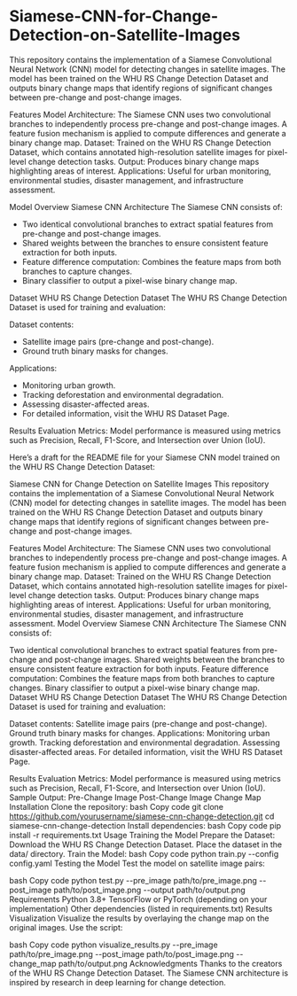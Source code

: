 # Siamese-CNN-for-Change-Detection-on-Satellite-Images
This repository contains the implementation of a Siamese Convolutional Neural Network (CNN) model for detecting changes in satellite images. The model has been trained on the WHU RS Change Detection Dataset and outputs binary change maps that identify regions of significant changes between pre-change and post-change images.

Features
Model Architecture: The Siamese CNN uses two convolutional branches to independently process pre-change and post-change images. A feature fusion mechanism is applied to compute differences and generate a binary change map.
Dataset: Trained on the WHU RS Change Detection Dataset, which contains annotated high-resolution satellite images for pixel-level change detection tasks.
Output: Produces binary change maps highlighting areas of interest.
Applications: Useful for urban monitoring, environmental studies, disaster management, and infrastructure assessment.

Model Overview
Siamese CNN Architecture
The Siamese CNN consists of:

* Two identical convolutional branches to extract spatial features from pre-change and post-change images.
* Shared weights between the branches to ensure consistent feature extraction for both inputs.
* Feature difference computation: Combines the feature maps from both branches to capture changes.
* Binary classifier to output a pixel-wise binary change map.

Dataset
WHU RS Change Detection Dataset
The WHU RS Change Detection Dataset is used for training and evaluation:

Dataset contents:
* Satellite image pairs (pre-change and post-change).
* Ground truth binary masks for changes.

Applications:
* Monitoring urban growth.
* Tracking deforestation and environmental degradation.
* Assessing disaster-affected areas.
* For detailed information, visit the WHU RS Dataset Page.

Results
Evaluation Metrics: Model performance is measured using metrics such as Precision, Recall, F1-Score, and Intersection over Union (IoU).


Here’s a draft for the README file for your Siamese CNN model trained on the WHU RS Change Detection Dataset:

Siamese CNN for Change Detection on Satellite Images
This repository contains the implementation of a Siamese Convolutional Neural Network (CNN) model for detecting changes in satellite images. The model has been trained on the WHU RS Change Detection Dataset and outputs binary change maps that identify regions of significant changes between pre-change and post-change images.

Features
Model Architecture: The Siamese CNN uses two convolutional branches to independently process pre-change and post-change images. A feature fusion mechanism is applied to compute differences and generate a binary change map.
Dataset: Trained on the WHU RS Change Detection Dataset, which contains annotated high-resolution satellite images for pixel-level change detection tasks.
Output: Produces binary change maps highlighting areas of interest.
Applications: Useful for urban monitoring, environmental studies, disaster management, and infrastructure assessment.
Model Overview
Siamese CNN Architecture
The Siamese CNN consists of:

Two identical convolutional branches to extract spatial features from pre-change and post-change images.
Shared weights between the branches to ensure consistent feature extraction for both inputs.
Feature difference computation: Combines the feature maps from both branches to capture changes.
Binary classifier to output a pixel-wise binary change map.
Dataset
WHU RS Change Detection Dataset
The WHU RS Change Detection Dataset is used for training and evaluation:

Dataset contents:
Satellite image pairs (pre-change and post-change).
Ground truth binary masks for changes.
Applications:
Monitoring urban growth.
Tracking deforestation and environmental degradation.
Assessing disaster-affected areas.
For detailed information, visit the WHU RS Dataset Page.

Results
Evaluation Metrics: Model performance is measured using metrics such as Precision, Recall, F1-Score, and Intersection over Union (IoU).
Sample Output:
Pre-Change Image	Post-Change Image	Change Map
Installation
Clone the repository:
bash
Copy code
git clone https://github.com/yourusername/siamese-cnn-change-detection.git
cd siamese-cnn-change-detection
Install dependencies:
bash
Copy code
pip install -r requirements.txt
Usage
Training the Model
Prepare the Dataset:
Download the WHU RS Change Detection Dataset.
Place the dataset in the data/ directory.
Train the Model:
bash
Copy code
python train.py --config config.yaml
Testing the Model
Test the model on satellite image pairs:

bash
Copy code
python test.py --pre_image path/to/pre_image.png --post_image path/to/post_image.png --output path/to/output.png
Requirements
Python 3.8+
TensorFlow or PyTorch (depending on your implementation)
Other dependencies (listed in requirements.txt)
Results Visualization
Visualize the results by overlaying the change map on the original images. Use the script:

bash
Copy code
python visualize_results.py --pre_image path/to/pre_image.png --post_image path/to/post_image.png --change_map path/to/output.png
Acknowledgments
Thanks to the creators of the WHU RS Change Detection Dataset.
The Siamese CNN architecture is inspired by research in deep learning for change detection.
